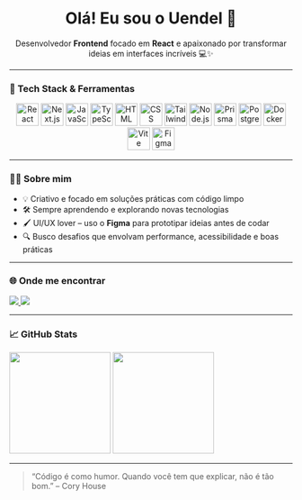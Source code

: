 <h1 align="center">Olá! Eu sou o Uendel 👋</h1>

<p align="center">
  Desenvolvedor <strong>Frontend</strong> focado em <strong>React</strong> e apaixonado por transformar ideias em interfaces incríveis 💻✨
</p>

---

### 🚀 Tech Stack & Ferramentas

<div align="center">
  <img src="https://cdn.jsdelivr.net/gh/devicons/devicon/icons/react/react-original.svg" width="40" alt="React" />
  <img src="https://cdn.jsdelivr.net/gh/devicons/devicon/icons/nextjs/nextjs-original.svg" width="40" alt="Next.js" />
  <img src="https://cdn.jsdelivr.net/gh/devicons/devicon/icons/javascript/javascript-original.svg" width="40" alt="JavaScript" />
  <img src="https://cdn.jsdelivr.net/gh/devicons/devicon/icons/typescript/typescript-original.svg" width="40" alt="TypeScript" />
  <img src="https://cdn.jsdelivr.net/gh/devicons/devicon/icons/html5/html5-original.svg" width="40" alt="HTML" />
  <img src="https://cdn.jsdelivr.net/gh/devicons/devicon/icons/css3/css3-original.svg" width="40" alt="CSS" />
  <img src="https://upload.wikimedia.org/wikipedia/commons/thumb/d/d5/Tailwind_CSS_Logo.svg/512px-Tailwind_CSS_Logo.svg.png?20230715030042" width="40" alt="TailwindCSS" />
  <img src="https://cdn.jsdelivr.net/gh/devicons/devicon/icons/nodejs/nodejs-original.svg" width="40" alt="Node.js" />
  <img src="https://cdn.jsdelivr.net/gh/devicons/devicon/icons/prisma/prisma-original.svg" width="40" alt="Prisma" />
  <img src="https://cdn.jsdelivr.net/gh/devicons/devicon/icons/postgresql/postgresql-original.svg" width="40" alt="PostgreSQL" />
  <img src="https://cdn.jsdelivr.net/gh/devicons/devicon/icons/docker/docker-original.svg" width="40" alt="Docker" />
  <img src="https://cdn.jsdelivr.net/gh/devicons/devicon/icons/vite/vite-original.svg" width="40" alt="Vite" />
  <img src="https://cdn.jsdelivr.net/gh/devicons/devicon/icons/figma/figma-original.svg" width="40" alt="Figma" />
</div>

---

### 👨‍💻 Sobre mim

- 💡 Criativo e focado em soluções práticas com código limpo
- 🛠️ Sempre aprendendo e explorando novas tecnologias
- 🖌️ UI/UX lover – uso o **Figma** para prototipar ideias antes de codar
- 🔍 Busco desafios que envolvam performance, acessibilidade e boas práticas

---

### 🌐 Onde me encontrar

<div align="left">
  <a href="https://portfolio-uendelup.vercel.app/" target="_blank">
    <img src="https://img.shields.io/badge/Portfólio-000?style=for-the-badge&logo=vercel&logoColor=white" />
  </a>
  <a href="https://www.linkedin.com/in/uendel-papa-1b6294211/" target="_blank">
    <img src="https://img.shields.io/badge/LinkedIn-0A66C2?style=for-the-badge&logo=linkedin&logoColor=white" />
  </a>
</div>

---

### 📈 GitHub Stats

<div align="left">
  <img height="180em" src="https://github-readme-stats.vercel.app/api?username=uendelpapa&show_icons=true&theme=radical" />
  <img height="180em" src="https://github-readme-stats.vercel.app/api/top-langs/?username=uendelpapa&layout=compact&theme=radical" />
</div>

---

> “Código é como humor. Quando você tem que explicar, não é tão bom.” – Cory House
